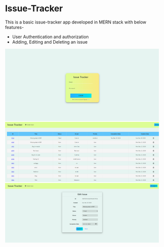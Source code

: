 # Issue-Tracker

This is a basic issue-tracker app developed in MERN stack with below features-
* User Authentication and authorization
* Adding, Editing and Deleting an issue 

![Login](./login.png) ![Home](./home.png) ![Edit](./EDIT.png)

